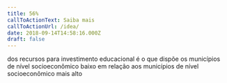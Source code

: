 ```yaml
---
title: 56%
callToActionText: Saiba mais
callToActionUrl: /idea/
date: 2018-09-14T14:58:16.000Z
draft: false
---
```


dos recursos para investimento educacional é o que dispõe os municípios de nível socioeconômico baixo em relação aos municípios de nível socioeconômico mais alto

